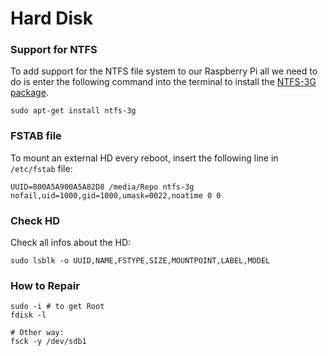 # Hard Disk

### Support for NTFS

To add support for the NTFS file system to our Raspberry Pi all we need to do is enter the following command into the terminal to install the [NTFS-3G package](https://packages.debian.org/search?keywords=ntfs-3g).

```
sudo apt-get install ntfs-3g
```

### FSTAB file

To mount an external HD every reboot, insert the following line in `/etc/fstab` file:

```
UUID=800A5A900A5A82D8 /media/Repo ntfs-3g nofail,uid=1000,gid=1000,umask=0022,noatime 0 0
```

### Check HD

Check all infos about the HD:

```
sudo lsblk -o UUID,NAME,FSTYPE,SIZE,MOUNTPOINT,LABEL,MODEL
```

### How to Repair

```
sudo -i # to get Root
fdisk -l

# Other way:
fsck -y /dev/sdb1
```

